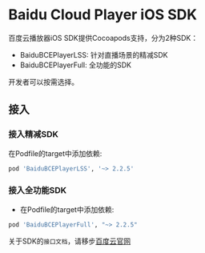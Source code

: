 # Baidu Cloud Player iOS SDK

百度云播放器iOS SDK提供Cocoapods支持，分为2种SDK：

* BaiduBCEPlayerLSS: 针对直播场景的精减SDK
* BaiduBCEPlayerFull: 全功能的SDK

开发者可以按需选择。

## 接入

### 接入精减SDK
在Podfile的target中添加依赖:
```ruby
pod 'BaiduBCEPlayerLSS', '~> 2.2.5'
```

### 接入全功能SDK
* 在Podfile的target中添加依赖:
```ruby
pod 'BaiduBCEPlayerFull', "~> 2.2.5"
```

关于SDK的`接口文档`，请移步[百度云官网](https://cloud.baidu.com/doc/Downloadcenter/player.html#.E6.92.AD.E6.94.BE.E5.99.A8iOS.20SDK)


